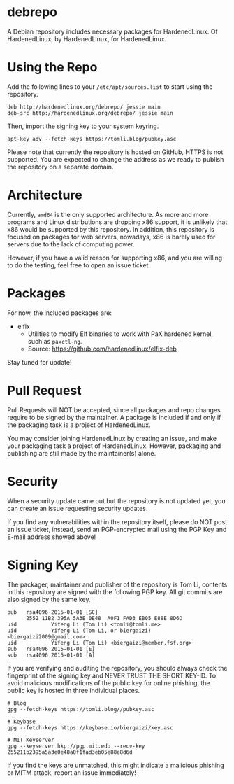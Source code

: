 # debrepo

A Debian repository includes necessary packages for HardenedLinux. Of HardenedLinux,
by HardenedLinux, for HardenedLinux.

# Using the Repo

Add the following lines to your `/etc/apt/sources.list` to start using the
repository.


    deb http://hardenedlinux.org/debrepo/ jessie main
    deb-src http://hardenedlinux.org/debrepo/ jessie main


Then, import the signing key to your system keyring.


    apt-key adv --fetch-keys https://tomli.blog/pubkey.asc


Please note that currently the repository is hosted on GitHub, HTTPS is not
supported. You are expected to change the address as we ready to publish the
repository on a separate domain.

# Architecture

Currently, `amd64` is the only supported architecture. As more and more programs
and Linux distributions are dropping x86 support, it is unlikely that x86 would
be supported by this repository. In addition, this repository is focused on
packages for web servers, nowadays, x86 is barely used for servers due to the
lack of computing power.

However, if you have a valid reason for supporting x86, and you are willing to
do the testing, feel free to open an issue ticket.

# Packages

For now, the included packages are:

* elfix
    * Utilities to modify Elf binaries to work with PaX hardened kernel, such as
    `paxctl-ng`.
    * Source: https://github.com/hardenedlinux/elfix-deb

Stay tuned for update!

# Pull Request

Pull Requests will NOT be accepted, since all packages and repo changes require to
be signed by the maintainer. A package is included if and only if the packaging
task is a project of HardenedLinux.

You may consider joining HardenedLinux by creating an issue, and make your packaging
task a project of HardenedLinux. However, packaging and publishing are still made by
the maintainer(s) alone.

# Security

When a security update came out but the repository is not updated yet, you can create
an issue requesting security updates.

If you find any vulnerabilities within the repository itself, please do NOT post an
issue ticket, instead, send an PGP-encrypted mail using the PGP Key and E-mail address
showed above!

# Signing Key

The packager, maintainer and publisher of the repository is Tom Li, contents
in this repository are signed with the following PGP key. All git commits are
also signed by the same key.

    pub   rsa4096 2015-01-01 [SC]
          2552 11B2 395A 5A3E 0E48  A0F1 FAD3 EB05 E88E 8D6D
    uid           Yifeng Li (Tom Li) <tomli@tomli.me>
    uid           Yifeng Li (Tom Li, or biergaizi) <biergaizi2009@gmail.com>
    uid           Yifeng Li (Tom Li) <biergaizi@member.fsf.org>
    sub   rsa4096 2015-01-01 [E]
    sub   rsa4096 2015-01-01 [A]

If you are verifying and auditing the repository, you should always check the
fingerprint of the signing key and NEVER TRUST THE SHORT KEY-ID. To avoid
malicious modifications of the public key for online phishing, the public
key is hosted in three individual places.

    # Blog
    gpg --fetch-keys https://tomli.blog//pubkey.asc

    # Keybase
    gpg --fetch-keys https://keybase.io/biergaizi/key.asc

    # MIT Keyserver
    gpg --keyserver hkp://pgp.mit.edu --recv-key 255211b2395a5a3e0e48a0f1fad3eb05e88e8d6d

If you find the keys are unmatched, this might indicate a malicious phishing or MITM
attack, report an issue immediately!


